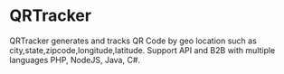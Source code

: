 # QRTracker
QRTracker generates and tracks QR Code by geo location such as city,state,zipcode,longitude,latitude. Support API and B2B with multiple languages PHP, NodeJS, Java, C#.
